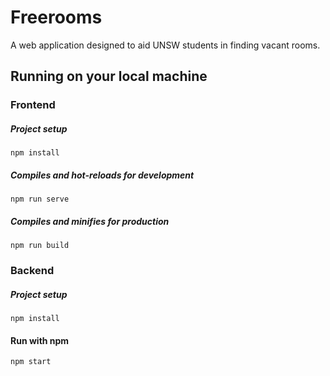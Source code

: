 # Freerooms

A web application designed to aid UNSW students in finding vacant rooms.

## Running on your local machine

### Frontend

##### Project setup

```
npm install
```

##### Compiles and hot-reloads for development

```
npm run serve
```

##### Compiles and minifies for production

```
npm run build
```

### Backend

##### Project setup

```
npm install
```

#### Run with npm

```
npm start
```
